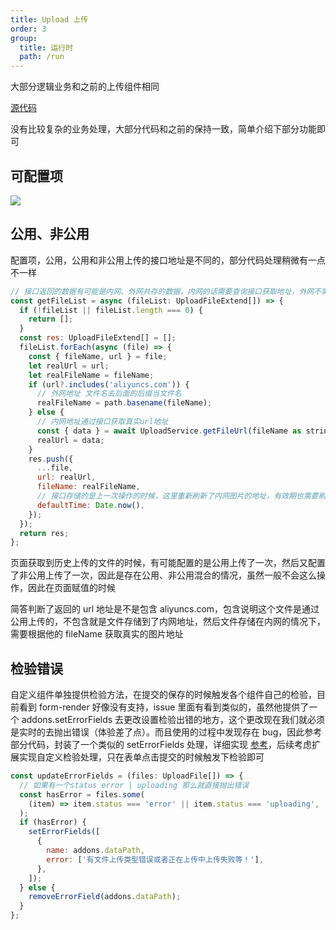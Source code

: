 ```yaml
---
title: Upload 上传
order: 3
group:
  title: 运行时
  path: /run
---
```


大部分逻辑业务和之前的上传组件相同

[源代码](https://github.com/killdada/you-can-form-render/blob/master/src/pages/Form/Widgets/Run/Upload/index.tsx)

没有比较复杂的业务处理，大部分代码和之前的保持一致，简单介绍下部分功能即可

## 可配置项

![](http://qiniu.yenmysoft.com.cn/form-render-assets/components/upload.png)

## 公用、非公用

配置项，公用，公用和非公用上传的接口地址是不同的，部分代码处理稍微有一点不一样

```js
// 接口返回的数据有可能是内网、外网共存的数据，内网的话需要查询接口获取地址，外网不需要
const getFileList = async (fileList: UploadFileExtend[]) => {
  if (!fileList || fileList.length === 0) {
    return [];
  }
  const res: UploadFileExtend[] = [];
  fileList.forEach(async (file) => {
    const { fileName, url } = file;
    let realUrl = url;
    let realFileName = fileName;
    if (url?.includes('aliyuncs.com')) {
      // 外网地址 文件名去后面的后缀当文件名
      realFileName = path.basename(fileName);
    } else {
      // 内网地址通过接口获取真实url地址
      const { data } = await UploadService.getFileUrl(fileName as string);
      realUrl = data;
    }
    res.push({
      ...file,
      url: realUrl,
      fileName: realFileName,
      // 接口存储的是上一次操作的时候，这里重新刷新了内网图片的地址，有效期也需要刷新
      defaultTime: Date.now(),
    });
  });
  return res;
};
```

<Alert>

页面获取到历史上传的文件的时候，有可能配置的是公用上传了一次，然后又配置了非公用上传了一次，因此是存在公用、非公用混合的情况，虽然一般不会这么操作，因此在页面赋值的时候

简答判断了返回的 url 地址是不是包含 aliyuncs.com，包含说明这个文件是通过公用上传的，不包含就是文件存储到了内网地址，然后文件存储在内网的情况下，需要根据他的 fileName 获取真实的图片地址

</Alert>

## 检验错误

自定义组件单独提供检验方法，在提交的保存的时候触发各个组件自己的检验，目前看到 form-render 好像没有支持，issue 里面有看到类似的，虽然他提供了一个 addons.setErrorFields 去更改设置检验出错的地方，这个更改现在我们就必须是实时的去抛出错误（体验差了点）。而且使用的过程中发现存在 bug，因此参考部分代码，封装了一个类似的 setErrorFields 处理，详细实现 [参考](/code/model/fields)，后续考虑扩展实现自定义检验处理，只在表单点击提交的时候触发下检验即可

```js
const updateErrorFields = (files: UploadFile[]) => {
  // 如果有一个status error | uploading 那么就直接抛出错误
  const hasError = files.some(
    (item) => item.status === 'error' || item.status === 'uploading',
  );
  if (hasError) {
    setErrorFields([
      {
        name: addons.dataPath,
        error: ['有文件上传类型错误或者正在上传中上传失败等！'],
      },
    ]);
  } else {
    removeErrorField(addons.dataPath);
  }
};
```
